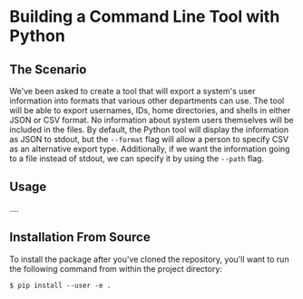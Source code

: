 # Building a Command Line Tool with Python

## The Scenario
We've been asked to create a tool that will export a system's user information into formats that various other departments can use. The tool will be able to export usernames, IDs, home directories, and shells in either JSON or CSV format. No information about system users themselves will be included in the files. By default, the Python tool will display the information as JSON to stdout, but the `--format` flag will allow a person to specify CSV as an alternative export type. Additionally, if we want the information going to a file instead of stdout, we can specify it by using the `--path` flag.

## Usage
....

## Installation From Source

To install the package after you've cloned the repository, you'll want to run the following command from within the project directory:

```
$ pip install --user -e .
```
